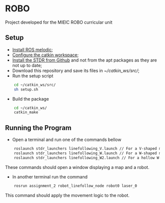 # ROBO

Project developed for the MIEIC ROBO curricular unit

## Setup

- [Install ROS melodic](http://wiki.ros.org/melodic/Installation);
- [Configure the catkin workspace](http://wiki.ros.org/ROS/Tutorials/InstallingandConfiguringROSEnvironment#Create_a_ROS_Workspace);
- [Install the STDR from Github](http://wiki.ros.org/stdr_simulator/Tutorials/Set%20up%20STDR%20Simulator#Get_STDR_Simulator_from_Github) and not from the apt packages as they are not up to date;
- Download this repository and save its files in *~/catkin_ws/src/*;
- Run the setup script

```sh
    cd ~/catkin_ws/src/
    sh setup.sh
```

- Build the package

```sh
    cd ~/catkin_ws/
    catkin_make
```

## Running the Program

- Open a terminal and run one of the commands bellow

```sh
    roslaunch stdr_launchers linefollowing_V.launch // For a V-shaped map
    roslaunch stdr_launchers linefollowing_W.launch // For a W-shaped map
    roslaunch stdr_launchers linefollowing_W2.launch // For a hollow W-shaped map
```

These commands should open a window displaying a map and a robot.

- In another terminal run the command

```sh
    rosrun assignment_2 robot_linefollow_node robot0 laser_0
```

This command should apply the movement logic to the robot.
